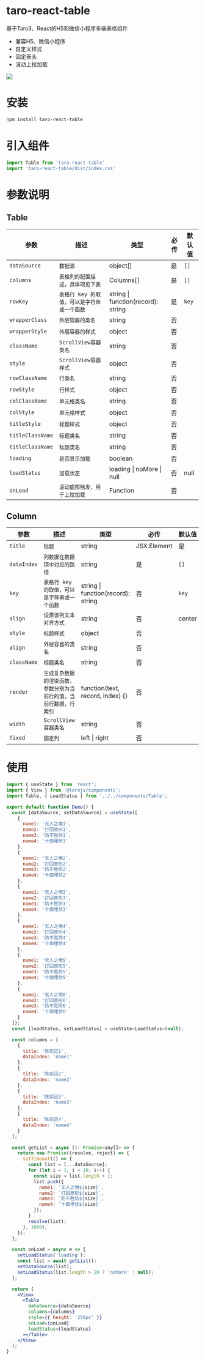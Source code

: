 
# taro-react-table

基于Taro3、React的H5和微信小程序多端表格组件
- 兼容H5、微信小程序
- 自定义样式
- 固定表头
- 滚动上拉加载

![](https://raw.githubusercontent.com/qiuweikangdev/taro-react-table/master/images/demo.gif)


# 安装
```bash
npm install taro-react-table
````
# 引入组件
```js
import Table from 'taro-react-table'
import 'taro-react-table/dist/index.css'
```


# 参数说明

## Table

| 参数             | 描述                                        | 类型                               | 必传 | 默认值 |
| ---------------- | ------------------------------------------- | ---------------------------------- | ---- | ------ |
| `dataSource`     | `数据源`                                    | object[]                           | 是   | `[]`   |
| `columns`        | `表格列的配置描述，具体项见下表`            | Columns[]                          | 是   | `[]`   |
| `rowKey`         | `表格行 key 的取值，可以是字符串或一个函数` | string \| function(record): string | 是   | `key`  |
| `wrapperClass`   | `外层容器的类名`                            | string                             | 否   |        |
| `wrapperStyle`   | `外层容器的样式`                            | object                             | 否   |        |
| `className`      | `ScrollView容器类名`                        | string                             | 否   |        |
| `style`          | `ScrollView容器样式`                        | object                             | 否   |        |
| `rowClassName`   | `行类名`                                    | string                             | 否   |        |
| `rowStyle`       | `行样式`                                    | object                             | 否   |        |
| `colClassName`   | `单元格类名`                                | string                             | 否   |        |
| `colStyle`       | `单元格样式`                                | object                             | 否   |        |
| `titleStyle`     | `标题样式`                                  | object                             | 否   |        |
| `titleClassName` | `标题类名`                                  | string                             | 否   |        |
| `titleClassName` | `标题类名`                                  | string                             | 否   |        |
| `loading`        | `是否显示加载`                              | boolean                            | 否   |        |
| `loadStatus`     | `加载状态`                                  | loading \| noMore \| null          | 否   | null   |
| `onLoad`         | `滚动底部触发，用于上拉加载`                | Function                           | 否   |        |



## Column

| 参数        | 描述                                                         | 类型                               | 必传        | 默认值 |
| ----------- | ------------------------------------------------------------ | ---------------------------------- | ----------- | ------ |
| `title`     | `标题`                                                       | string                             | JSX.Element | 是     |
| `dataIndex` | `列数据在数据项中对应的路径`                                 | string                             | 是          | `[]`   |
| `key`       | `表格行 key 的取值，可以是字符串或一个函数`                  | string \| function(record): string | 否          | `key`  |
| `align`     | `设置该列文本对齐方式`                                       | string                             | 否          | center |
| `style`     | `标题样式`                                                   | object                             | 否          |        |
| `align`     | `外层容器的类名`                                             | string                             | 否          |        |
| `className` | `标题类名`                                                   | string                             | 否          |        |
| `render`    | `生成复杂数据的渲染函数，参数分别为当前行的值，当前行数据，行索引` | function(text, record, index) {}   | 否          |        |
| `width`     | `ScrollView容器类名`                                         | string                             | 否          |        |
| `fixed`     | `固定列`                                                     | left \| right                      | 否          |        |

# 使用

```jsx
import { useState } from 'react';
import { View } from '@tarojs/components';
import Table, { LoadStatus } from '../../components/Table';

export default function Demo() {
  const [dataSource, setDataSource] = useState([
    {
      name1: '无人之境1',
      name2: '打回原形1',
      name3: '防不胜防1',
      name4: '十面埋伏1'
    },
    {
      name1: '无人之境2',
      name2: '打回原形2',
      name3: '防不胜防2',
      name4: '十面埋伏2'
    },
    {
      name1: '无人之境3',
      name2: '打回原形3',
      name3: '防不胜防3',
      name4: '十面埋伏3'
    },
    {
      name1: '无人之境4',
      name2: '打回原形4',
      name3: '防不胜防4',
      name4: '十面埋伏4'
    },
    {
      name1: '无人之境5',
      name2: '打回原形5',
      name3: '防不胜防5',
      name4: '十面埋伏5'
    },
    {
      name1: '无人之境6',
      name2: '打回原形6',
      name3: '防不胜防6',
      name4: '十面埋伏6'
    }
  ]);
  const [loadStatus, setLoadStatus] = useState<LoadStatus>(null);

  const columns = [
    {
      title: '陈奕迅1',
      dataIndex: 'name1'
    },
    {
      title: '陈奕迅2',
      dataIndex: 'name2'
    },
    {
      title: '陈奕迅3',
      dataIndex: 'name3'
    },
    {
      title: '陈奕迅4',
      dataIndex: 'name4'
    }
  ];

  const getList = async (): Promise<any[]> => {
    return new Promise((resolve, reject) => {
      setTimeout(() => {
        const list = [...dataSource];
        for (let i = 1; i < 10; i++) {
          const size = list.length + 1;
          list.push({
            name1: `无人之境${size}`,
            name2: `打回原形${size}`,
            name3: `防不胜防${size}`,
            name4: `十面埋伏${size}`
          });
        }
        resolve(list);
      }, 1000);
    });
  };

  const onLoad = async e => {
    setLoadStatus('loading');
    const list = await getList();
    setDataSource(list);
    setLoadStatus(list.length > 20 ? 'noMore' : null);
  };

  return (
    <View>
      <Table
        dataSource={dataSource}
        columns={columns}
        style={{ height: '250px' }}
        onLoad={onLoad}
        loadStatus={loadStatus}
      ></Table>
    </View>
  );
}
```
